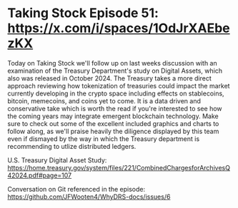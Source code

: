 # Taking Stock Episode 51: https://x.com/i/spaces/1OdJrXAEbezKX

Today on Taking Stock we'll follow up on last weeks discussion with an examination of the Treasury Department's study on Digital Assets, which also was released in October 2024. The Treasury takes a more direct approach reviewing how tokenization of treasuries could impact the market currently developing in the crypto space including effects on stablecoins, bitcoin, memecoins, and coins yet to come. It is a data driven and conservative take which is worth the read if you're interested to see how the coming years may integrate emergent blockchain technology. Make sure to check out some of the excellent included graphics and charts to follow along, as we'll praise heavily the diligence displayed by this team even if dismayed by the way in which the Treasury department is recommending to utlize distributed ledgers.

U.S. Treasury Digital Asset Study: https://home.treasury.gov/system/files/221/CombinedChargesforArchivesQ42024.pdf#page=107

Conversation on Git referenced in the episode: https://github.com/JFWooten4/WhyDRS-docs/issues/6
